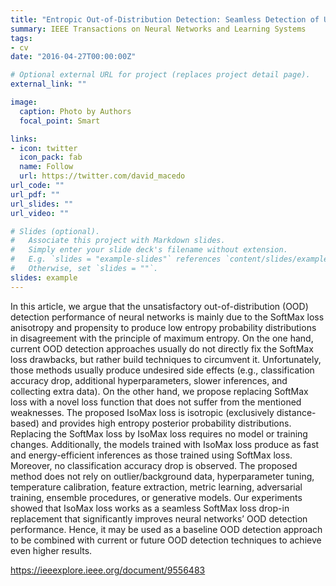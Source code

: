```yaml
---
title: "Entropic Out-of-Distribution Detection: Seamless Detection of Unknown Examples."
summary: IEEE Transactions on Neural Networks and Learning Systems
tags:
- cv
date: "2016-04-27T00:00:00Z"

# Optional external URL for project (replaces project detail page).
external_link: ""

image:
  caption: Photo by Authors
  focal_point: Smart

links:
- icon: twitter
  icon_pack: fab
  name: Follow
  url: https://twitter.com/david_macedo
url_code: ""
url_pdf: ""
url_slides: ""
url_video: ""

# Slides (optional).
#   Associate this project with Markdown slides.
#   Simply enter your slide deck's filename without extension.
#   E.g. `slides = "example-slides"` references `content/slides/example-slides.md`.
#   Otherwise, set `slides = ""`.
slides: example
---
```


In this article, we argue that the unsatisfactory out-of-distribution (OOD) detection performance of neural networks is mainly due to the SoftMax loss anisotropy and propensity to produce low entropy probability distributions in disagreement with the principle of maximum entropy. On the one hand, current OOD detection approaches usually do not directly fix the SoftMax loss drawbacks, but rather build techniques to circumvent it. Unfortunately, those methods usually produce undesired side effects (e.g., classification accuracy drop, additional hyperparameters, slower inferences, and collecting extra data). On the other hand, we propose replacing SoftMax loss with a novel loss function that does not suffer from the mentioned weaknesses. The proposed IsoMax loss is isotropic (exclusively distance-based) and provides high entropy posterior probability distributions. Replacing the SoftMax loss by IsoMax loss requires no model or training changes. Additionally, the models trained with IsoMax loss produce as fast and energy-efficient inferences as those trained using SoftMax loss. Moreover, no classification accuracy drop is observed. The proposed method does not rely on outlier/background data, hyperparameter tuning, temperature calibration, feature extraction, metric learning, adversarial training, ensemble procedures, or generative models. Our experiments showed that IsoMax loss works as a seamless SoftMax loss drop-in replacement that significantly improves neural networks’ OOD detection performance. Hence, it may be used as a baseline OOD detection approach to be combined with current or future OOD detection techniques to achieve even higher results.

https://ieeexplore.ieee.org/document/9556483
